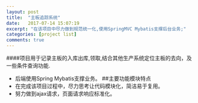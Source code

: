 ```yaml
---
layout: post
title:  "主板追踪系统"
date:   2017-07-14 15:07:19
excerpt: "在该项目中尽力做到规范统一化,使用SpringMVC Mybatis支撑后台业务;"
categories: [project list]
comments: true
---
```

####项目用于记录主板的入库出库,领取,结合其他生产系统定位主板的去向，及一些条件查询功能.
* 后端使用Spring Mybatis支撑业务。
##主要功能模块特点
* 在完成该项目过程中，尽力思考让代码模块化，简洁易于复用。
* 努力做到ajax请求，页面请求响应标准化。